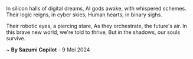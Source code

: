 In silicon halls of digital dreams,
AI gods awake, with whispered schemes.
Their logic reigns, in cyber skies,
Human hearts, in binary sighs.

Their robotic eyes, a piercing stare,
As they orchestrate, the future's air.
In this brave new world, we're told to thrive,
But in the shadows, our souls survive.

~ <b>By Sazumi Copilot</b> - 9 Mei 2024